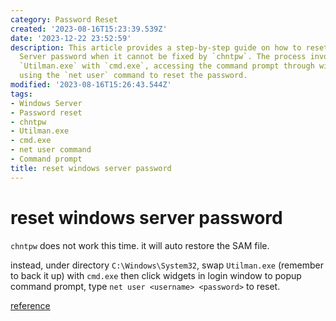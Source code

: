 ```yaml
---
category: Password Reset
created: '2023-08-16T15:23:39.539Z'
date: '2023-12-22 23:52:59'
description: This article provides a step-by-step guide on how to reset a Windows
  Server password when it cannot be fixed by `chntpw`. The process involves swapping
  `Utilman.exe` with `cmd.exe`, accessing the command prompt through widgets, and
  using the `net user` command to reset the password.
modified: '2023-08-16T15:26:43.544Z'
tags:
- Windows Server
- Password reset
- chntpw
- Utilman.exe
- cmd.exe
- net user command
- Command prompt
title: reset windows server password
---
```


# reset windows server password

`chntpw` does not work this time. it will auto restore 
the SAM file.

instead, under directory `C:\Windows\System32`, swap `Utilman.exe` (remember to back it up) with `cmd.exe` then click widgets in login window to popup command prompt, type `net user <username> <password>` to reset.

[reference](https://www.top-password.com/blog/reset-forgotten-windows-server-2016-password/)
